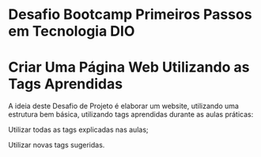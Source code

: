 ﻿# Desafio Bootcamp Primeiros Passos em Tecnologia DIO
# Criar Uma Página Web Utilizando as Tags Aprendidas
A ideia deste Desafio de Projeto é elaborar um website, utilizando uma estrutura bem básica, utilizando tags aprendidas durante as aulas práticas:

Utilizar todas as tags explicadas nas aulas; 

Utilizar novas tags sugeridas.
